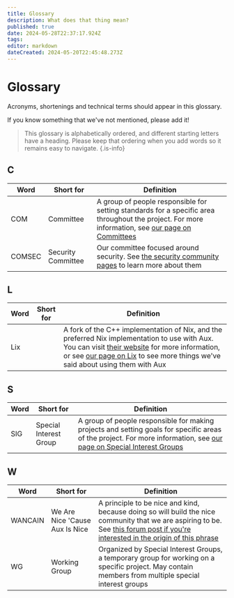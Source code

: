 ```yaml
---
title: Glossary
description: What does that thing mean?
published: true
date: 2024-05-28T22:37:17.924Z
tags: 
editor: markdown
dateCreated: 2024-05-20T22:45:48.273Z
---
```


# Glossary

Acronyms, shortenings and technical terms should appear in this glossary.

If you know something that we've not mentioned, please add it!

> This glossary is alphabetically ordered, and different starting letters have a heading. Please keep that ordering when you add words so it remains easy to navigate.
{.is-info}

## C
| Word | Short for | Definition                                                                                                                                                                                            |
| ---- | --------- | ----------------------------------------------------------------------------------------------------------------------------------------------------------------------------------------------------- |
| COM  | Committee | A group of people responsible for setting standards for a specific area throughout the project. For more information, see [our page on Committees](/community/committees) |
| COMSEC  | Security Committee | Our committee focused around security. See [the security community pages](/community/security) to learn more about them |

## L

| Word | Short for | Definition |
| ---- | --------- | ---------- |
| Lix  |           | A fork of the C++ implementation of Nix, and the preferred Nix implementation to use with Aux. You can visit [their website](https://lix.systems/) for more information, or see [our page on Lix](/lix) to see more things we've said about using them with Aux |

## S
| Word | Short for              | Definition                                                                                                                                                                                            |
| ---- | ---------------------- | ------------------------------------------------------------------------------------------------------------------------------------------------------------------------------------------------------------ |
| SIG  | Special Interest Group | A group of people responsible for making projects and setting goals for specific areas of the project. For more information, see [our page on Special Interest Groups](/community/sigs) |

## W
| Word | Short for              | Definition                                                                                                                                                                                            |
| ---- | ---------------------- | ------------------------------------------------------------------------------------------------------------------------------------------------------------------------------------------------------------ |
| WANCAIN | We Are Nice 'Cause Aux Is Nice | A principle to be nice and kind, because doing so will build the nice community that we are aspiring to be. See [this forum post if you're interested in the origin of this phrase](https://forum.aux.computer/t/how-to-behave-on-aux-wancain/324) |
| WG  | Working Group | Organized by Special Interest Groups, a temporary group for working on a specific project. May contain members from multiple special interest groups |

